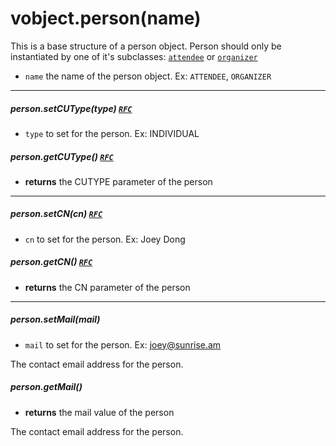 # vobject.person(name)

This is a base structure of a person object. Person should only be instantiated by one of it's subclasses: [`attendee`](./attendee.md) or [`organizer`](./organizer.md)

- `name` the name of the person object. Ex: `ATTENDEE`, `ORGANIZER`

-----------------------------------------------------------------------------------------

##### person.setCUType(type) [`RFC`](http://tools.ietf.org/html/rfc5545#section-3.2.3)

- `type` to set for the person. Ex: INDIVIDUAL

##### person.getCUType() [`RFC`](http://tools.ietf.org/html/rfc5545#section-3.2.3)

- **returns** the CUTYPE parameter of the person

-----------------------------------------------------------------------------------------

##### person.setCN(cn) [`RFC`](http://tools.ietf.org/html/rfc5545#section-3.2.2)

- `cn` to set for the person. Ex: Joey Dong

##### person.getCN() [`RFC`](http://tools.ietf.org/html/rfc5545#section-3.2.2)

- **returns** the CN parameter of the person

-----------------------------------------------------------------------------------------

##### person.setMail(mail)

- `mail` to set for the person. Ex: joey@sunrise.am

The contact email address for the person.

##### person.getMail()

- **returns** the mail value of the person

The contact email address for the person.
